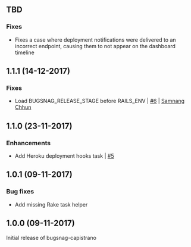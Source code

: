 ## TBD

### Fixes

* Fixes a case where deployment notifications were delivered to an incorrect
  endpoint, causing them to not appear on the dashboard timeline

## 1.1.1 (14-12-2017)

### Fixes

* Load BUGSNAG_RELEASE_STAGE before RAILS_ENV
  | [#6](https://github.com/bugsnag/bugsnag-capistrano/pull/6)
  | [Samnang Chhun](https://github.com/samnang)

## 1.1.0 (23-11-2017)

### Enhancements

* Add Heroku deployment hooks task
  | [#5](https://github.com/bugsnag/bugsnag-capistrano/pull/5)

## 1.0.1 (09-11-2017)

### Bug fixes

* Add missing Rake task helper

## 1.0.0 (09-11-2017)

Initial release of bugsnag-capistrano
